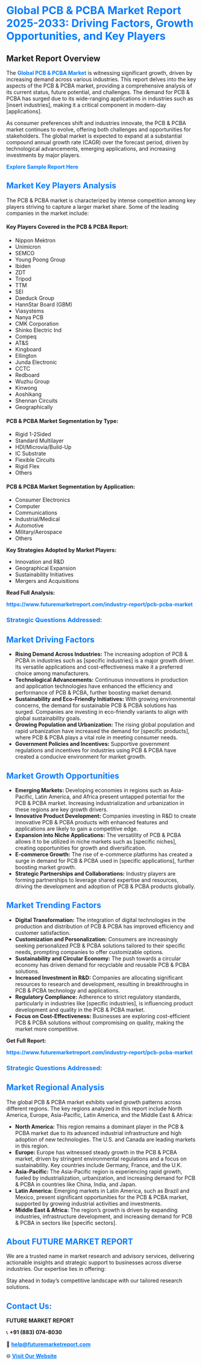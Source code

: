 <h1 style="color: #007BFF;">Global PCB & PCBA Market Report 2025-2033: Driving Factors, Growth Opportunities, and Key Players</h1>

<section id="overview">
<h2>Market Report Overview</h2>
<p>The <a href="https://www.futuremarketreport.com/industry-report/pcb-pcba-market" style="color: #007BFF; text-decoration: none;"><strong>Global PCB & PCBA Market</strong></a> is witnessing significant growth, driven by increasing demand across various industries. This report delves into the key aspects of the PCB & PCBA market, providing a comprehensive analysis of its current status, future potential, and challenges. The demand for PCB & PCBA has surged due to its wide-ranging applications in industries such as [insert industries], making it a critical component in modern-day [applications].</p>
<p>As consumer preferences shift and industries innovate, the PCB & PCBA market continues to evolve, offering both challenges and opportunities for stakeholders. The global market is expected to expand at a substantial compound annual growth rate (CAGR) over the forecast period, driven by technological advancements, emerging applications, and increasing investments by major players.</p>
</section>

<section id="overview">
<p><a href="https://www.futuremarketreport.com/request-sample/reportId=98069" style="color: #007BFF; text-decoration: none;"><strong>Explore Sample Report Here</strong></a></p>
</section>

<section id="key-players">
<h2 style="color: #007BFF;">Market Key Players Analysis</h2>
<p>The PCB & PCBA market is characterized by intense competition among key players striving to capture a larger market share. Some of the leading companies in the market include:</p>
<h4>Key Players Covered in the PCB & PCBA Report:</h4>
<ul><li>Nippon Mektron</li><li>Unimicron</li><li>SEMCO</li><li>Young Poong Group</li><li>Ibiden</li><li>ZDT</li><li>Tripod</li><li>TTM</li><li>SEI</li><li>Daeduck Group</li><li>HannStar Board (GBM)</li><li>Viasystems</li><li>Nanya PCB</li><li>CMK Corporation</li><li>Shinko Electric Ind</li><li>Compeq</li><li>AT&amp;S</li><li>Kingboard</li><li>Ellington</li><li>Junda Electronic</li><li>CCTC</li><li>Redboard</li><li>Wuzhu Group</li><li>Kinwong</li><li>Aoshikang</li><li>Shennan Circuits</li><li>Geographically</li></ul>
<h4>PCB & PCBA Market Segmentation by Type:</h4>
<ul><li>Rigid 1-2Sided</li><li>Standard Multilayer</li><li>HDI/Microvia/Build-Up</li><li>IC Substrate</li><li>Flexible Circuits</li><li>Rigid Flex</li><li>Others</li></ul>

<h4>PCB & PCBA Market Segmentation by Application:</h4>
<ul><li>Consumer Electronics</li><li>Computer</li><li>Communications</li><li>Industrial/Medical</li><li>Automotive</li><li>Military/Aerospace</li><li>Others</li></ul>
<p><strong>Key Strategies Adopted by Market Players:</strong></p>
<ul>
<li>Innovation and R&D</li>
<li>Geographical Expansion</li>
<li>Sustainability Initiatives</li>
<li>Mergers and Acquisitions</li>
</ul>
</section>

<section>
<p><strong>Read Full Analysis: </strong></p><a href="https://www.futuremarketreport.com/industry-report/pcb-pcba-market" style="color: #007BFF; text-decoration: none;"><strong>https://www.futuremarketreport.com/industry-report/pcb-pcba-market</strong></a>
<h3 style="color: #007BFF;">Strategic Questions Addressed:</h3>
</section>

<section id="driving-factors">
<h2 style="color: #007BFF;">Market Driving Factors</h2>
<ul>
<li><strong>Rising Demand Across Industries:</strong> The increasing adoption of PCB & PCBA in industries such as [specific industries] is a major growth driver. Its versatile applications and cost-effectiveness make it a preferred choice among manufacturers.</li>
<li><strong>Technological Advancements:</strong> Continuous innovations in production and application technologies have enhanced the efficiency and performance of PCB & PCBA, further boosting market demand.</li>
<li><strong>Sustainability and Eco-Friendly Initiatives:</strong> With growing environmental concerns, the demand for sustainable PCB & PCBA solutions has surged. Companies are investing in eco-friendly variants to align with global sustainability goals.</li>
<li><strong>Growing Population and Urbanization:</strong> The rising global population and rapid urbanization have increased the demand for [specific products], where PCB & PCBA plays a vital role in meeting consumer needs.</li>
<li><strong>Government Policies and Incentives:</strong> Supportive government regulations and incentives for industries using PCB & PCBA have created a conducive environment for market growth.</li>
</ul>
</section>

<section id="growth-opportunities">
<h2 style="color: #007BFF;">Market Growth Opportunities</h2>
<ul>
<li><strong>Emerging Markets:</strong> Developing economies in regions such as Asia-Pacific, Latin America, and Africa present untapped potential for the PCB & PCBA market. Increasing industrialization and urbanization in these regions are key growth drivers.</li>
<li><strong>Innovative Product Development:</strong> Companies investing in R&D to create innovative PCB & PCBA products with enhanced features and applications are likely to gain a competitive edge.</li>
<li><strong>Expansion into Niche Applications:</strong> The versatility of PCB & PCBA allows it to be utilized in niche markets such as [specific niches], creating opportunities for growth and diversification.</li>
<li><strong>E-commerce Growth:</strong> The rise of e-commerce platforms has created a surge in demand for PCB & PCBA used in [specific applications], further boosting market growth.</li>
<li><strong>Strategic Partnerships and Collaborations:</strong> Industry players are forming partnerships to leverage shared expertise and resources, driving the development and adoption of PCB & PCBA products globally.</li>
</ul>
</section>

<section id="trending-factors">
<h2 style="color: #007BFF;">Market Trending Factors</h2>
<ul>
<li><strong>Digital Transformation:</strong> The integration of digital technologies in the production and distribution of PCB & PCBA has improved efficiency and customer satisfaction.</li>
<li><strong>Customization and Personalization:</strong> Consumers are increasingly seeking personalized PCB & PCBA solutions tailored to their specific needs, prompting companies to offer customizable options.</li>
<li><strong>Sustainability and Circular Economy:</strong> The push towards a circular economy has driven demand for recyclable and reusable PCB & PCBA solutions.</li>
<li><strong>Increased Investment in R&D:</strong> Companies are allocating significant resources to research and development, resulting in breakthroughs in PCB & PCBA technology and applications.</li>
<li><strong>Regulatory Compliance:</strong> Adherence to strict regulatory standards, particularly in industries like [specific industries], is influencing product development and quality in the PCB & PCBA market.</li>
<li><strong>Focus on Cost-Effectiveness:</strong> Businesses are exploring cost-efficient PCB & PCBA solutions without compromising on quality, making the market more competitive.</li>
</ul>
</section>

<section>
<p><strong>Get Full Report: </strong></p><a href="https://www.futuremarketreport.com/industry-report/pcb-pcba-market" style="color: #007BFF; text-decoration: none;"><strong>https://www.futuremarketreport.com/industry-report/pcb-pcba-market</strong></a>
<h3 style="color: #007BFF;">Strategic Questions Addressed:</h3>
</section>


<section id="regional-analysis">
<h2 style="color: #007BFF;">Market Regional Analysis</h2>
<p>The global PCB & PCBA market exhibits varied growth patterns across different regions. The key regions analyzed in this report include North America, Europe, Asia-Pacific, Latin America, and the Middle East & Africa:</p>
<ul>
<li><strong>North America:</strong> This region remains a dominant player in the PCB & PCBA market due to its advanced industrial infrastructure and high adoption of new technologies. The U.S. and Canada are leading markets in this region.</li>
<li><strong>Europe:</strong> Europe has witnessed steady growth in the PCB & PCBA market, driven by stringent environmental regulations and a focus on sustainability. Key countries include Germany, France, and the U.K.</li>
<li><strong>Asia-Pacific:</strong> The Asia-Pacific region is experiencing rapid growth, fueled by industrialization, urbanization, and increasing demand for PCB & PCBA in countries like China, India, and Japan.</li>
<li><strong>Latin America:</strong> Emerging markets in Latin America, such as Brazil and Mexico, present significant opportunities for the PCB & PCBA market, supported by growing industrial activities and investments.</li>
<li><strong>Middle East & Africa:</strong> The region’s growth is driven by expanding industries, infrastructure development, and increasing demand for PCB & PCBA in sectors like [specific sectors].</li>
</ul>
</section>

<footer>
<h2 style="color: #007BFF;">About FUTURE MARKET REPORT</h2>
<p>We are a trusted name in market research and advisory services, delivering actionable insights and strategic support to businesses across diverse industries. Our expertise lies in offering:</p>

<p>Stay ahead in today’s competitive landscape with our tailored research solutions.</p>

<h2 style="color: #007BFF;">Contact Us:</h2>
<p><strong>FUTURE MARKET REPORT</strong></p>
<p>📞 <strong>+91 (883) 074-8030</strong></p>
<p>📧 <strong><a href="mailto:help@futuremarketreport.com" style="color: #007BFF;">help@futuremarketreport.com</a></strong></p>
<p>🌐 <strong><a href="https://www.futuremarketreport.com/" style="color: #007BFF;">Visit Our Website</a></strong></p>
</footer>